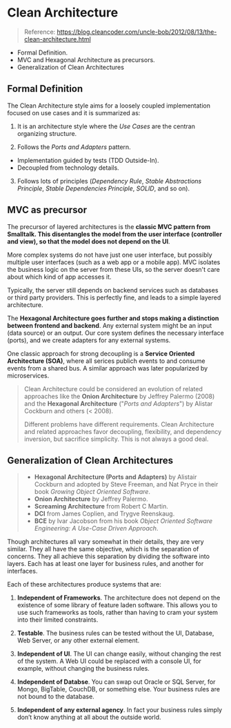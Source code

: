# Clean Architecture

> Reference: https://blog.cleancoder.com/uncle-bob/2012/08/13/the-clean-architecture.html

* Formal Definition.
* MVC and Hexagonal Architecture as precursors.
* Generalization of Clean Architectures

## Formal Definition

The Clean Architecture style aims for a loosely coupled implementation focused on use cases and it is summarized as:

1. It is an architecture style where the _Use Cases_ are the centran organizing structure.

2. Follows the _Ports and Adapters_ pattern.
  * Implementation guided by tests (TDD Outside-In).
  * Decoupled from technology details.

3. Follows lots of principles (_Dependency Rule_, _Stable Abstractions Principle_, _Stable Dependencies Principle_, _SOLID_, and so on).

## MVC as precursor

The precursor of layered architectures is the __classic MVC pattern from Smalltalk. This disentangles the model from the user interface (controller and view), so that the model does not depend on the UI__.

More complex systems do not have just one user interface, but possibly multiple user interfaces (such as a web app or a mobile app). MVC isolates the business logic on the server from these UIs, so the server doesn't care about which kind of app accesses it.

Typically, the server still depends on backend services such as databases or third party providers. This is perfectly fine, and leads to a simple layered architecture.

The __Hexagonal Architecture goes further and stops making a distinction between frontend and backend__. Any external system might be an input (data source) or an output. Our core system defines the necessary interface (ports), and we create adapters for any external systems.

One classic approach for strong decoupling is a __Service Oriented Architecture (SOA)__, where all serices publich events to and consume events from a shared bus. A similar approach was later popularized by microservices.

> Clean Architecture could be considered an evolution of related approaches like the __Onion Architecture__ by Jeffrey Palermo (2008) and the __Hexagonal Architecture__ ("_Ports and Adapters_") by Alistar Cockburn and others (< 2008).
>
> Different problems have different requirements. Clean Architecture and related approaches favor decoupling, flexibility, and dependency inversion, but sacrifice simplicity. This is not always a good deal.

## Generalization of Clean Architectures

> * __Hexagonal Architecture (Ports and Adapters)__ by Alistair Cockburn and adopted by Steve Freeman, and Nat Pryce in their book _Growing Object Oriented Software_.
> * __Onion Architecture__ by Jeffrey Palermo.
> * __Screaming Architecture__ from Robert C Martin.
> * __DCI__ from James Coplien, and Trygve Reenskaug.
> * __BCE__ by Ivar Jacobson from his book _Object Oriented Software Engineering: A Use-Case Driven Approach_.

Though architectures all vary somewhat in their details, they are very similar. They all have the same objective, which is the separation of concerns. They all achieve this separation by dividing the software into layers. Each has at least one layer for business rules, and another for interfaces.

Each of these architectures produce systems that are:

1. __Independent of Frameworks__. The architecture does not depend on the existence of some library of feature laden software. This allows you to use such frameworks as tools, rather than having to cram your system into their limited constraints.

2. __Testable__. The business rules can be tested without the UI, Database, Web Server, or any other external element.

3. __Independent of UI__. The UI can change easily, without changing the rest of the system. A Web UI could be replaced with a console UI, for example, without changing the business rules.

4. __Independent of Databse__. You can swap out Oracle or SQL Server, for Mongo, BigTable, CouchDB, or something else. Your business rules are not bound to the database.

5. __Independent of any external agency__. In fact your business rules simply don’t know anything at all about the outside world.
